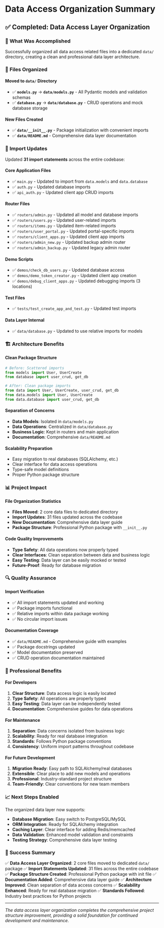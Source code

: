 # Data Access Organization Summary

## ✅ **Completed: Data Access Layer Organization**

### 🎯 **What Was Accomplished**

Successfully organized all data access related files into a dedicated `data/` directory, creating a clean and professional data layer architecture.

### 📁 **Files Organized**

#### **Moved to `data/` Directory**
- ✅ **`models.py`** → **`data/models.py`** - All Pydantic models and validation schemas
- ✅ **`database.py`** → **`data/database.py`** - CRUD operations and mock database storage

#### **New Files Created**
- ✅ **`data/__init__.py`** - Package initialization with convenient imports
- ✅ **`data/README.md`** - Comprehensive data layer documentation

### 🔧 **Import Updates**

Updated **31 import statements** across the entire codebase:

#### **Core Application Files**
- ✅ `main.py` - Updated to import from `data.models` and `data.database`
- ✅ `auth.py` - Updated database imports
- ✅ `api_auth.py` - Updated client app CRUD imports

#### **Router Files**
- ✅ `routers/admin.py` - Updated all model and database imports
- ✅ `routers/users.py` - Updated user-related imports
- ✅ `routers/items.py` - Updated item-related imports
- ✅ `routers/user_portal.py` - Updated portal-specific imports
- ✅ `routers/client_apps.py` - Updated client app imports
- ✅ `routers/admin_new.py` - Updated backup admin router
- ✅ `routers/admin_backup.py` - Updated legacy admin router

#### **Demo Scripts**
- ✅ `demos/check_db_users.py` - Updated database access
- ✅ `demos/demo_token_creator.py` - Updated client app creation
- ✅ `demos/debug_client_apps.py` - Updated debugging imports (3 locations)

#### **Test Files**
- ✅ `tests/test_create_app_and_test.py` - Updated test imports

#### **Data Layer Internal**
- ✅ `data/database.py` - Updated to use relative imports for models

### 🏗️ **Architecture Benefits**

#### **Clean Package Structure**
```python
# Before: Scattered imports
from models import User, UserCreate
from database import user_crud, get_db

# After: Clean package imports
from data import User, UserCreate, user_crud, get_db
from data.models import User, UserCreate
from data.database import user_crud, get_db
```

#### **Separation of Concerns**
- **Data Models**: Isolated in `data/models.py`
- **Data Operations**: Centralized in `data/database.py`
- **Business Logic**: Kept in routers and main application
- **Documentation**: Comprehensive `data/README.md`

#### **Scalability Preparation**
- Easy migration to real databases (SQLAlchemy, etc.)
- Clear interface for data access operations
- Type-safe model definitions
- Proper Python package structure

### 📊 **Project Impact**

#### **File Organization Statistics**
- **Files Moved**: 2 core data files to dedicated directory
- **Import Updates**: 31 files updated across the codebase
- **New Documentation**: Comprehensive data layer guide
- **Package Structure**: Professional Python package with `__init__.py`

#### **Code Quality Improvements**
- **Type Safety**: All data operations now properly typed
- **Clear Interfaces**: Clean separation between data and business logic
- **Easy Testing**: Data layer can be easily mocked or tested
- **Future-Proof**: Ready for database migration

### 🔍 **Quality Assurance**

#### **Import Verification**
- ✅ All import statements updated and working
- ✅ Package imports functional
- ✅ Relative imports within data package working
- ✅ No circular import issues

#### **Documentation Coverage**
- ✅ `data/README.md` - Comprehensive guide with examples
- ✅ Package docstrings updated
- ✅ Model documentation preserved
- ✅ CRUD operation documentation maintained

### 🌟 **Professional Benefits**

#### **For Developers**
1. **Clear Structure**: Data access logic is easily located
2. **Type Safety**: All operations are properly typed
3. **Easy Testing**: Data layer can be independently tested
4. **Documentation**: Comprehensive guides for data operations

#### **For Maintenance**
1. **Separation**: Data concerns isolated from business logic
2. **Scalability**: Ready for real database integration
3. **Standards**: Follows Python package conventions
4. **Consistency**: Uniform import patterns throughout codebase

#### **For Future Development**
1. **Migration Ready**: Easy path to SQLAlchemy/real databases
2. **Extensible**: Clear place to add new models and operations
3. **Professional**: Industry-standard project structure
4. **Team-Friendly**: Clear conventions for new team members

### 📈 **Next Steps Enabled**

The organized data layer now supports:
- **Database Migration**: Easy switch to PostgreSQL/MySQL
- **ORM Integration**: Ready for SQLAlchemy integration
- **Caching Layer**: Clear interface for adding Redis/memcached
- **Data Validation**: Enhanced model validation and constraints
- **Testing Strategy**: Comprehensive data layer testing

### 🎉 **Success Summary**

✅ **Data Access Layer Organized**: 2 core files moved to dedicated `data/` package
✅ **Import Statements Updated**: 31 files across the entire codebase
✅ **Package Structure Created**: Professional Python package with init file
✅ **Documentation Added**: Comprehensive data layer guide
✅ **Architecture Improved**: Clean separation of data access concerns
✅ **Scalability Enhanced**: Ready for real database migration
✅ **Standards Followed**: Industry best practices for Python projects

---

*The data access layer organization completes the comprehensive project structure improvement, providing a solid foundation for continued development and maintenance.*
